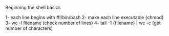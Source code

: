 Beginning the shell basics

1- each line begins with #!/bin/bash
2- make each line executable {chmod}
3- wc -l filename (check number of lines)
4- tail -1 {filename} | wc -c (get number of characters)
